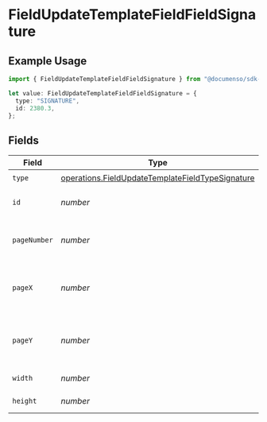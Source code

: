 # FieldUpdateTemplateFieldFieldSignature

## Example Usage

```typescript
import { FieldUpdateTemplateFieldFieldSignature } from "@documenso/sdk-typescript/models/operations";

let value: FieldUpdateTemplateFieldFieldSignature = {
  type: "SIGNATURE",
  id: 2380.3,
};
```

## Fields

| Field                                                                                                                | Type                                                                                                                 | Required                                                                                                             | Description                                                                                                          |
| -------------------------------------------------------------------------------------------------------------------- | -------------------------------------------------------------------------------------------------------------------- | -------------------------------------------------------------------------------------------------------------------- | -------------------------------------------------------------------------------------------------------------------- |
| `type`                                                                                                               | [operations.FieldUpdateTemplateFieldTypeSignature](../../models/operations/fieldupdatetemplatefieldtypesignature.md) | :heavy_check_mark:                                                                                                   | N/A                                                                                                                  |
| `id`                                                                                                                 | *number*                                                                                                             | :heavy_check_mark:                                                                                                   | The ID of the field to update.                                                                                       |
| `pageNumber`                                                                                                         | *number*                                                                                                             | :heavy_minus_sign:                                                                                                   | The page number the field will be on.                                                                                |
| `pageX`                                                                                                              | *number*                                                                                                             | :heavy_minus_sign:                                                                                                   | The X coordinate of where the field will be placed.                                                                  |
| `pageY`                                                                                                              | *number*                                                                                                             | :heavy_minus_sign:                                                                                                   | The Y coordinate of where the field will be placed.                                                                  |
| `width`                                                                                                              | *number*                                                                                                             | :heavy_minus_sign:                                                                                                   | The width of the field.                                                                                              |
| `height`                                                                                                             | *number*                                                                                                             | :heavy_minus_sign:                                                                                                   | The height of the field.                                                                                             |
